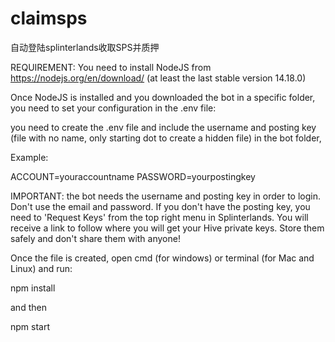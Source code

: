 # claimsps
自动登陆splinterlands收取SPS并质押

REQUIREMENT: You need to install NodeJS from https://nodejs.org/en/download/ (at least the last stable version 14.18.0)

Once NodeJS is installed and you downloaded the bot in a specific folder, you need to set your configuration in the .env file:

you need to create the .env file and include the username and posting key (file with no name, only starting dot to create a hidden file) in the bot folder,

Example:

ACCOUNT=youraccountname
PASSWORD=yourpostingkey


IMPORTANT: the bot needs the username and posting key in order to login. Don't use the email and password. If you don't have the posting key, you need to 'Request Keys' from the top right menu in Splinterlands. You will receive a link to follow where you will get your Hive private keys. Store them safely and don't share them with anyone!

Once the file is created, open cmd (for windows) or terminal (for Mac and Linux) and run:

npm install

and then

npm start
